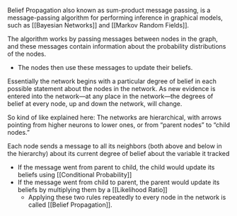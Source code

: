 Belief Propagation also known as sum-product message passing, is a message-passing algorithm for performing inference in graphical models, such as [[Bayesian Networks]] and [[Markov Random Fields]].

The algorithm works by passing messages between nodes in the graph, and these messages contain information about the probability distributions of the nodes. 
- The nodes then use these messages to update their beliefs.

Essentially the network begins with a particular degree of belief in each possible statement about the nodes in the network. As new evidence is entered into the network—at any place in the network—the degrees of belief at every node, up and down the network, will change.


So kind of like explained here:
The networks are hierarchical, with arrows pointing from higher neurons to lower ones, or from “parent nodes” to “child nodes.” 

Each node sends a message to all its neighbors (both above and below in the hierarchy) about its current degree of belief about the variable it tracked
- If the message went from parent to child, the child would update its beliefs using [[Conditional Probability]]
- If the message went from child to parent, the parent would update its beliefs by multiplying them by a [[Likelihood Ratio]]
	- Applying these two rules repeatedly to every node in the network is called [[Belief Propagation]]. 
